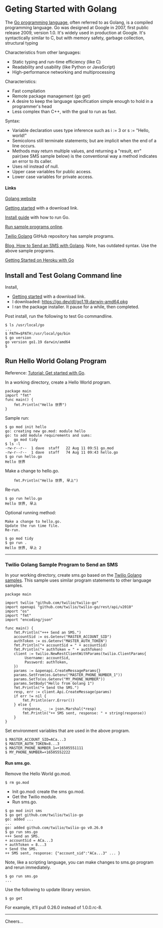 # Geting Started with Golang

The [Go programming language](https://en.wikipedia.org/wiki/Go_(programming_language)),
often referred to as Golang, is a compiled programming language. 
Go was designed at Google in 2007, first public release 2009, version 1.0.
It's widely used in production at Google.
It's syntactically similar to C, but with memory safety, garbage collection, structural typing

Characteristics from other languages:
+ Static typing and run-time efficiency (like C)
+ Readability and usability (like Python or JavaScript)
+ High-performance networking and multiprocessing

Characteristics:
+ Fast compilation
+ Remote package management (go get)
+ A desire to keep the language specification simple enough to hold in a programmer's head
+ Less complex than C++, with the goal to run as fast.

Syntax:
+ Variable declaration uses type inference such as i := 3 or s := "Hello, world!"
+ Semicolons still terminate statements; but are implicit when the end of a line occurs.
+ Methods may return multiple values, and returning a "result, err" pair(see SMS sample below)
is the conventional way a method indicates an error to its caller.
+ Uses nil instead of null.
+ Upper case variables for public access.
+ Lower case variables for private access.

#### Links

[Golang website](https://go.dev)

[Getting started](https://go.dev/learn/) with a download link.

[Install guide](https://go.dev/doc/install) with how to run Go.

[Run sample programs online](https://go.dev/tour/welcome/1).

[Twilio Golang](https://github.com/twilio/twilio-go) GitHub repository has sample programs.

[Blog, How to Send an SMS with Golang](https://www.twilio.com/blog/send-sms-30-seconds-golang).
Note, has outdated syntax. Use the above sample programs.

[Getting Started on Heroku with Go](https://devcenter.heroku.com/articles/getting-started-with-go)

## Install and Test Golang Command line

Install,
+ [Getting started](https://go.dev/learn/) with a download link.
+ I downloaded: https://go.dev/dl/go1.19.darwin-amd64.pkg
+ I ran the package installer. It pause for a while, then completed.

Post install, run the following to test Go commandline.
````
$ ls /usr/local/go
...
$ PATH=$PATH:/usr/local/go/bin
$ go version
go version go1.19 darwin/amd64
$
````

## Run Hello World Golang Program

Reference: [Tutorial: Get started with Go](https://go.dev/doc/tutorial/getting-started).

In a working directory, create a Hello World program.
````
package main
import "fmt"
func main() {
    fmt.Println("Hello 世界")
}
````

Sample run:
````
$ go mod init hello
go: creating new go.mod: module hello
go: to add module requirements and sums:
	go mod tidy
$ ls -l
-rw-r--r--  1 dave  staff   22 Aug 11 09:51 go.mod
-rw-r--r--  1 dave  staff   74 Aug 11 09:43 hello.go
$ go run hello.go
Hello 世界
````
Make a change to hello.go.
````
    fmt.Println("Hello 世界, 早上")
````
Re-run.
````
$ go run hello.go
Hello 世界, 早上
````

Optional running method: 
````
Make a change to hello.go.
Update the run time file.
Re-run.

$ go mod tidy
$ go run .
Hello 世界, 早上 2
````

--------------------------------------------------------------------------------
### Twilio Golang Sample Program to Send an SMS


In your working directory, create sms.go based on the 
[Twilio Golang samples](https://github.com/twilio/twilio-go).
This sample uses similar program statements to other language samples.
````
package main

import twilio "github.com/twilio/twilio-go"
import openapi "github.com/twilio/twilio-go/rest/api/v2010"
import "os"
import "fmt"
import "encoding/json"

func main() {
    fmt.Println("+++ Send an SMS.")
    accountSid := os.Getenv("MASTER_ACCOUNT_SID")
    authToken := os.Getenv("MASTER_AUTH_TOKEN")
    fmt.Println("+ accountSid = " + accountSid)
    fmt.Println("+ authToken = " + authToken)
    client := twilio.NewRestClientWithParams(twilio.ClientParams{
         Username: accountSid,
         Password: authToken,
    })
    params := &openapi.CreateMessageParams{}
    params.SetFrom(os.Getenv("MASTER_PHONE_NUMBER_1"))
    params.SetTo(os.Getenv("MY_PHONE_NUMBER"))
    params.SetBody("Hello from Golang 1")
    fmt.Println("+ Send the SMS.")
    resp, err := client.Api.CreateMessage(params)
    if err != nil {
        fmt.Println(err.Error())
    } else {
        response, _ := json.Marshal(*resp)
        fmt.Println("++ SMS sent, response: " + string(response))
    }
}
````
Set environment variables that are used in the above program.
````
$ MASTER_ACCOUNT_SID=ACa...3
$ MASTER_AUTH_TOKEN=8...3
$ MASTER_PHONE_NUMBER_1=+16505551111
$ MY_PHONE_NUMBER=+16505552222
````

#### Run sms.go.

Remove the Hello World go.mod.
````
$ rm go.mod
````
+ Init go.mod: create the sms go.mod.
+ Get the Twilio module.
+ Run sms.go.
````
$ go mod init sms
$ go get github.com/twilio/twilio-go
go: added ...
...
go: added github.com/twilio/twilio-go v0.26.0
$ go run sms.go
+++ Send an SMS.
+ accountSid = ACa...3
+ authToken = 8...3
+ Send the SMS.
++ SMS sent, response: {"account_sid":"ACa...3" ... }
````
Note, like a scripting language, you can make changes to sms.go program and rerun immediately.
````
$ go run sms.go
...
````

Use the following to update library version.
````
$ go get
````
For example, it’ll pull 0.26.0 instead of 1.0.0.rc-8.

--------------------------------------------------------------------------------
Cheers...